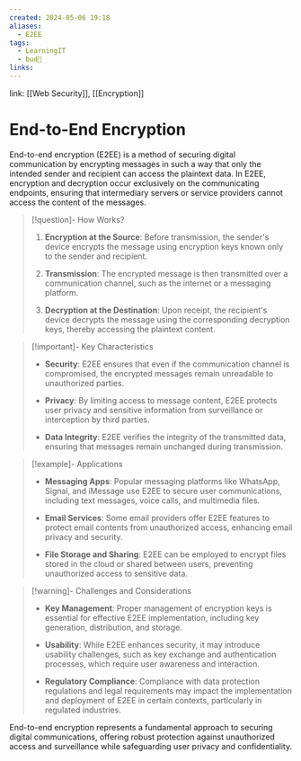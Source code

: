 ```yaml
---
created: 2024-05-06 19:18
aliases:
  - E2EE
tags:
  - LearningIT
  - bud🌿
links:
---
```


link: [[Web Security]], [[Encryption]]

# End-to-End Encryption

End-to-end encryption (E2EE) is a method of securing digital communication by encrypting messages in such a way that only the intended sender and recipient can access the plaintext data. In E2EE, encryption and decryption occur exclusively on the communicating endpoints, ensuring that intermediary servers or service providers cannot access the content of the messages.


> [!question]- How Works?
> 1. **Encryption at the Source**: Before transmission, the sender's device encrypts the message using encryption keys known only to the sender and recipient.
>     
> 2. **Transmission**: The encrypted message is then transmitted over a communication channel, such as the internet or a messaging platform.
>     
> 3. **Decryption at the Destination**: Upon receipt, the recipient's device decrypts the message using the corresponding decryption keys, thereby accessing the plaintext content.


> [!important]- Key Characteristics
> - **Security**: E2EE ensures that even if the communication channel is compromised, the encrypted messages remain unreadable to unauthorized parties.
>     
> - **Privacy**: By limiting access to message content, E2EE protects user privacy and sensitive information from surveillance or interception by third parties.
>     
> - **Data Integrity**: E2EE verifies the integrity of the transmitted data, ensuring that messages remain unchanged during transmission.


> [!example]- Applications
> - **Messaging Apps**: Popular messaging platforms like WhatsApp, Signal, and iMessage use E2EE to secure user communications, including text messages, voice calls, and multimedia files.
>     
> - **Email Services**: Some email providers offer E2EE features to protect email contents from unauthorized access, enhancing email privacy and security.
>     
> - **File Storage and Sharing**: E2EE can be employed to encrypt files stored in the cloud or shared between users, preventing unauthorized access to sensitive data.
>     


> [!warning]- Challenges and Considerations
> - **Key Management**: Proper management of encryption keys is essential for effective E2EE implementation, including key generation, distribution, and storage.
>     
> - **Usability**: While E2EE enhances security, it may introduce usability challenges, such as key exchange and authentication processes, which require user awareness and interaction.
>     
> - **Regulatory Compliance**: Compliance with data protection regulations and legal requirements may impact the implementation and deployment of E2EE in certain contexts, particularly in regulated industries.

End-to-end encryption represents a fundamental approach to securing digital communications, offering robust protection against unauthorized access and surveillance while safeguarding user privacy and confidentiality.
